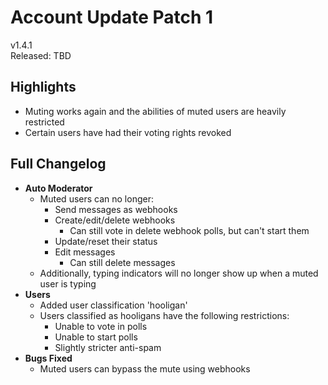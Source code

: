 # Account Update Patch 1

v1.4.1  
Released: TBD

## Highlights

- Muting works again and the abilities of muted users are heavily restricted
- Certain users have had their voting rights revoked

## Full Changelog

- **Auto Moderator**
  - Muted users can no longer:
    - Send messages as webhooks
    - Create/edit/delete webhooks
      - Can still vote in delete webhook polls, but can't start them
    - Update/reset their status
    - Edit messages
      - Can still delete messages
  - Additionally, typing indicators will no longer show up when a muted user is typing
- **Users**
  - Added user classification 'hooligan'
  - Users classified as hooligans have the following restrictions:
    - Unable to vote in polls
    - Unable to start polls
    - Slightly stricter anti-spam
- **Bugs Fixed**
  - Muted users can bypass the mute using webhooks
